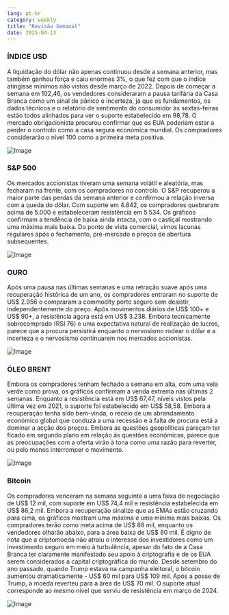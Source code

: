 ```yaml
---
lang: pt-br
category: weekly
title: "Revisão Semanal"
date: 2025-04-13
---
```


### ÍNDICE USD

A liquidação do dólar não apenas continuou desde a semana anterior, mas também ganhou força e caiu enormes 3%, o que fez com que o índice atingisse mínimos não vistos desde março de 2022. Depois de começar a semana em 102,46, os vendedores consideraram a pausa tarifária da Casa Branca como um sinal de pânico e incerteza, já que os fundamentos, os dados técnicos e o relatório de sentimento do consumidor às sextas-feiras estão todos alinhados para ver o suporte estabelecido em 98,78. O mercado obrigacionista procurou confirmar que os EUA poderiam estar a perder o controlo como a casa segura económica mundial. Os compradores considerarão o nível 100 como a primeira meta positiva. 

![Image](https://markleighedu.github.io/img/Apr-2025/13-Apr-2025/usdindex.jpg)

### S&P 500

Os mercados accionistas tiveram uma semana volátil e aleatória, mas fecharam na frente, com os compradores no controlo. O S&P recuperou a maior parte das perdas da semana anterior e confirmou a relação inversa com a queda do dólar. Com suporte em 4.842, os compradores quebraram acima de 5.000 e estabeleceram resistência em 5.534. Os gráficos confirmam a tendência de baixa ainda intacta, com o castiçal mostrando uma máxima mais baixa. Do ponto de vista comercial, vimos lacunas regulares após o fechamento, pré-mercado e preços de abertura subsequentes.  

![Image](https://markleighedu.github.io/img/Apr-2025/13-Apr-2025/sp500.jpg)

### OURO

Após uma pausa nas últimas semanas e uma retração suave após uma recuperação histórica de um ano, os compradores entraram no suporte de US$ 2.956 e compraram a commodity porto seguro sem desistir, independentemente do preço. Após movimentos diários de US$ 100+ e US$ 90+, a resistência agora está em US$ 3.238. Embora tecnicamente sobrecomprado (RSI 76) e uma expectativa natural de realização de lucros, parece que a procura persistirá enquanto o nervosismo rodear o dólar e a incerteza e o nervosismo continuarem nos mercados accionistas. 

![Image](https://markleighedu.github.io/img/Apr-2025/13-Apr-2025/gold.jpg)

### ÓLEO BRENT

Embora os compradores tenham fechado a semana em alta, com uma vela verde como prova, os gráficos confirmam a venda extrema nas últimas 2 semanas. Enquanto a resistência está em US$ 67,47, níveis vistos pela última vez em 2021, o suporte foi estabelecido em US$ 58,58. Embora a recuperação tenha sido bem-vinda, o receio de um abrandamento económico global que conduza a uma recessão e à falta de procura está a dominar a acção dos preços. Embora as questões geopolíticas pareçam ter ficado em segundo plano em relação às questões económicas, parece que as preocupações com a oferta virão à tona como uma razão para reverter, ou pelo menos interromper o movimento.

![Image](https://markleighedu.github.io/img/Apr-2025/13-Apr-2025/brentoil.jpg)

### Bitcoin

Os compradores venceram na semana seguinte a uma faixa de negociação de US$ 12 mil, com suporte em US$ 74,4 mil e resistência estabelecida em US$ 86,2 mil. Embora a recuperação sinalize que as EMAs estão cruzando para cima, os gráficos mostram uma máxima e uma mínima mais baixas. Os compradores terão como meta acima de US$ 88 mil, enquanto os vendedores olharão abaixo, para a área baixa de US$ 80 mil. É digno de nota que a criptomoeda não atraiu o interesse dos investidores como um investimento seguro em meio à turbulência, apesar do fato de a Casa Branca ter claramente manifestado seu apoio à criptografia e de os EUA serem considerados a capital criptográfica do mundo. Desde setembro do ano passado, quando Trump estava na campanha eleitoral, o bitcoin aumentou dramaticamente - US$ 60 mil para US$ 109 mil. Após a posse de Trump, a moeda reverteu para a área de US$ 70 mil. O suporte atual corresponde ao mesmo nível que serviu de resistência em março de 2024.

![Image](https://markleighedu.github.io/img/Apr-2025/13-Apr-2025/bitcoin.jpg)

